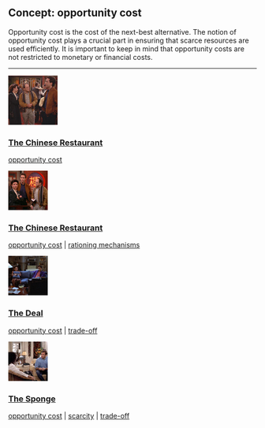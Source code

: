 ## Concept: opportunity cost

Opportunity cost is the cost of the next-best alternative. The notion of opportunity cost plays a crucial part in ensuring that scarce resources are used efficiently. It is important to keep in mind that opportunity costs are not restricted to monetary or financial costs.

<hr>
<div class="clip-listing">
<img src="media/icons/chinese_restaurant_clip1.jpg" alt="The Chinese Restaurant icon">

### [The Chinese Restaurant](/clip/9/)

[opportunity cost](/concept/opportunity-cost/)
</div>

<div class="clip-listing">
<img src="media/icons/chinese_restaurant_clip2___.jpg" alt="The Chinese Restaurant icon">

### [The Chinese Restaurant](/clip/10/)

[opportunity cost](/concept/opportunity-cost/) | [rationing mechanisms](/concept/rationing-mechanisms/)
</div>

<div class="clip-listing">
<img src="media/icons/deal_clip1.jpg" alt="The Deal icon">

### [The Deal](/clip/15/)

[opportunity cost](/concept/opportunity-cost/) | [trade-off](/concept/trade-off/)
</div>

<div class="clip-listing">
<img src="media/icons/sponge_clip1.jpg" alt="The Sponge icon">

### [The Sponge](/clip/68/)

[opportunity cost](/concept/opportunity-cost/) | [scarcity](/concept/scarcity/) | [trade-off](/concept/trade-off/)
</div>

